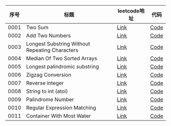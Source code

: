 |序号|标题|leetcode地址|代码|
|-|-|-|-|
|0001|Two Sum|[Link](https://leetcode.com/problems/two-sum/description/)|[Code](https://github.com/jerrykcode/leetcode-go/blob/main/Problems/0001_two_sum.go)|
|0002|Add Two Numbers|[Link](https://leetcode.com/problems/add-two-numbers/description/)|[Code](https://github.com/jerrykcode/leetcode-go/blob/main/Problems/0002_add_two_numbers.go)|
|0003|Longest Substring Without Repeating Characters|[Link](https://leetcode.com/problems/longest-substring-without-repeating-characters/description/)|[Code](https://github.com/jerrykcode/leetcode-go/blob/main/Problems/0003_longest_substring_without_repeating_characters.go)|
|0004|Median Of Two Sorted Arrays|[Link](https://leetcode.com/problems/median-of-two-sorted-arrays/description/)|[Code](https://github.com/jerrykcode/leetcode-go/blob/main/Problems/0004_median_of_two_sorted_arrays.go)|
|0005|Longest palindromic substring|[Link](https://leetcode.com/problems/longest-palindromic-substring/description/)|[Code](https://github.com/jerrykcode/leetcode-go/blob/main/Problems/0005_longest_palindromic_substring.go)|
|0006|Zigzag Conversion|[Link](https://leetcode.com/problems/zigzag-conversion/description/)|[Code](https://github.com/jerrykcode/leetcode-go/blob/main/Problems/0006_zigzag_conversion.go)|
|0007|Reverse integer|[Link](https://leetcode.com/problems/reverse-integer/description/)|[Code](https://github.com/jerrykcode/leetcode-go/blob/main/Problems/0007_reverse_integer.go)|
|0008|String to int (atoi)|[Link](https://leetcode.com/problems/string-to-int-atoi/description/)|[Code](https://github.com/jerrykcode/leetcode-go/blob/main/Problems/0008_string_to_int_atoi.go)|
|0009|Palindrome Number|[Link](https://leetcode.com/problems/palindrome-number/description/)|[Code](https://github.com/jerrykcode/leetcode-go/blob/main/Problems/0009_palindrome_number.go)|
|0010|Regular Expression Matching|[Link](https://leetcode.com/problems/regular-expression-matching/description/)|[Code](https://github.com/jerrykcode/leetcode-go/blob/main/Problems/0010_regular_expression_matching.go)|
|0011|Container With Most Water|[Link](https://leetcode.com/problems/container-with-most-water/description/)|[Code](https://github.com/jerrykcode/leetcode-go/blob/main/Problems/0011_container_with_most_water.go)|